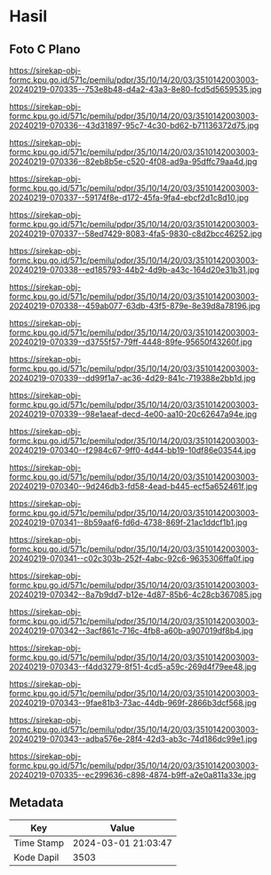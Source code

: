 # Hasil

## Foto C Plano

https://sirekap-obj-formc.kpu.go.id/571c/pemilu/pdpr/35/10/14/20/03/3510142003003-20240219-070335--753e8b48-d4a2-43a3-8e80-fcd5d5659535.jpg

https://sirekap-obj-formc.kpu.go.id/571c/pemilu/pdpr/35/10/14/20/03/3510142003003-20240219-070336--43d31897-95c7-4c30-bd62-b71136372d75.jpg

https://sirekap-obj-formc.kpu.go.id/571c/pemilu/pdpr/35/10/14/20/03/3510142003003-20240219-070336--82eb8b5e-c520-4f08-ad9a-95dffc79aa4d.jpg

https://sirekap-obj-formc.kpu.go.id/571c/pemilu/pdpr/35/10/14/20/03/3510142003003-20240219-070337--59174f8e-d172-45fa-9fa4-ebcf2d1c8d10.jpg

https://sirekap-obj-formc.kpu.go.id/571c/pemilu/pdpr/35/10/14/20/03/3510142003003-20240219-070337--58ed7429-8083-4fa5-9830-c8d2bcc46252.jpg

https://sirekap-obj-formc.kpu.go.id/571c/pemilu/pdpr/35/10/14/20/03/3510142003003-20240219-070338--ed185793-44b2-4d9b-a43c-164d20e31b31.jpg

https://sirekap-obj-formc.kpu.go.id/571c/pemilu/pdpr/35/10/14/20/03/3510142003003-20240219-070338--459ab077-63db-43f5-879e-8e39d8a78196.jpg

https://sirekap-obj-formc.kpu.go.id/571c/pemilu/pdpr/35/10/14/20/03/3510142003003-20240219-070339--d3755f57-79ff-4448-89fe-95650f43260f.jpg

https://sirekap-obj-formc.kpu.go.id/571c/pemilu/pdpr/35/10/14/20/03/3510142003003-20240219-070339--dd99f1a7-ac36-4d29-841c-719388e2bb1d.jpg

https://sirekap-obj-formc.kpu.go.id/571c/pemilu/pdpr/35/10/14/20/03/3510142003003-20240219-070339--98e1aeaf-decd-4e00-aa10-20c62647a94e.jpg

https://sirekap-obj-formc.kpu.go.id/571c/pemilu/pdpr/35/10/14/20/03/3510142003003-20240219-070340--f2984c67-9ff0-4d44-bb19-10df86e03544.jpg

https://sirekap-obj-formc.kpu.go.id/571c/pemilu/pdpr/35/10/14/20/03/3510142003003-20240219-070340--9d246db3-fd58-4ead-b445-ecf5a652461f.jpg

https://sirekap-obj-formc.kpu.go.id/571c/pemilu/pdpr/35/10/14/20/03/3510142003003-20240219-070341--8b59aaf6-fd6d-4738-869f-21ac1ddcf1b1.jpg

https://sirekap-obj-formc.kpu.go.id/571c/pemilu/pdpr/35/10/14/20/03/3510142003003-20240219-070341--c02c303b-252f-4abc-92c6-9635306ffa0f.jpg

https://sirekap-obj-formc.kpu.go.id/571c/pemilu/pdpr/35/10/14/20/03/3510142003003-20240219-070342--8a7b9dd7-b12e-4d87-85b6-4c28cb367085.jpg

https://sirekap-obj-formc.kpu.go.id/571c/pemilu/pdpr/35/10/14/20/03/3510142003003-20240219-070342--3acf861c-716c-4fb8-a60b-a907019df8b4.jpg

https://sirekap-obj-formc.kpu.go.id/571c/pemilu/pdpr/35/10/14/20/03/3510142003003-20240219-070343--f4dd3279-8f51-4cd5-a59c-269d4f79ee48.jpg

https://sirekap-obj-formc.kpu.go.id/571c/pemilu/pdpr/35/10/14/20/03/3510142003003-20240219-070343--9fae81b3-73ac-44db-969f-2866b3dcf568.jpg

https://sirekap-obj-formc.kpu.go.id/571c/pemilu/pdpr/35/10/14/20/03/3510142003003-20240219-070343--adba576e-28f4-42d3-ab3c-74d186dc99e1.jpg

https://sirekap-obj-formc.kpu.go.id/571c/pemilu/pdpr/35/10/14/20/03/3510142003003-20240219-070335--ec299636-c898-4874-b9ff-a2e0a811a33e.jpg


## Metadata

| Key        | Value               |
| ---------- | ------------------- |
| Time Stamp | 2024-03-01 21:03:47 |
| Kode Dapil | 3503                |



